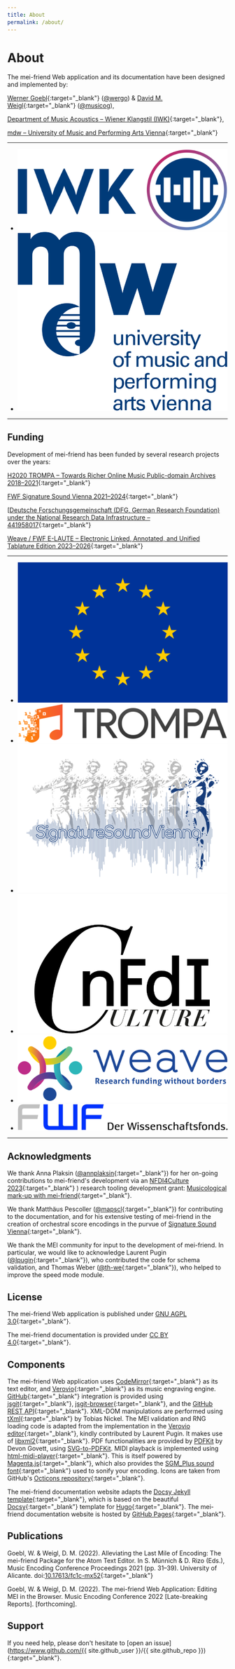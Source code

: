 ```yaml
---
title: About
permalink: /about/
---
```


# About

The mei-friend Web application and its documentation have been designed and implemented by:

[Werner Goebl](https://iwk.mdw.ac.at/goebl/){:target="_blank"} ([@wergo](https://github.com/wergo)) & 
[David M. Weigl](https://iwk.mdw.ac.at/david-weigl/){:target="_blank"} ([@musicog](https://github.com/musicog)), 

[Department of Music Acoustics &ndash; Wiener Klangstil (IWK)](https://iwk.mdw.ac.at/){:target="_blank"}, 

[mdw &ndash; University of Music and Performing Arts Vienna](https://www.mdw.ac.at/){:target="_blank"}

<hr/>
<div>
    <ul class="logos">
        <li class="logo">
            <a href="https://iwk.mdw.ac.at" target="_blank">
                <img src="../assets/img/IWK-logo.svg" alt="Department of Music Acoustics &ndash; Wiener Klangstil (IWK) logo"/>
            </a>
        </li>
        <li class="logo">
            <a href="https://www.mdw.ac.at" target="_blank">
                <img src="../assets/img/mdw-logo.svg" alt="mdw &ndash; University of Music and Performing Arts Vienna logo" />
            </a>
        </li>
    </ul>
</div>
<hr/>

## Funding

Development of mei-friend has been funded by several research projects over the years:

[H2020 TROMPA &ndash; Towards Richer Online Music Public-domain Archives 2018&ndash;2021](https://iwk.mdw.ac.at/h2020-trompa/){:target="_blank"}

[FWF Signature Sound Vienna 2021&ndash;2024](https://iwk.mdw.ac.at/signature-sound-vienna/){:target="_blank"}

[[Deutsche Forschungsgemeinschaft (DFG, German Research Foundation) under the National Research Data Infrastructure – 441958017](https://nfdi4culture.de/){:target="_blank"}

[Weave / FWF E-LAUTE &ndash; Electronic Linked, Annotated, and Unified Tablature Edition 2023&ndash;2026](https://iwk.mdw.ac.at/e-laute/){:target="_blank"}


<hr/>

<div>
    <ul class="logos">
        <li class="logo">
            <a href="http://ec.europa.eu/programmes/horizon2020/en">
                <img src="../assets/img/Flag_of_Europe.svg" alt="H2020 EU logo" />
            </a>
        </li>
        <li class="logo wide">
            <a href="https://trompamusic.eu" target="_blank">
                <img src="../assets/img/TROMPA-logo.png" alt="H2020 TROMPA &ndash; Towards Richer Online Music Public-domain Archives 2018&ndash;2021 logo" />
            </a>
        </li>
        <li class="logo wide tall">
            <a href="https://iwk.mdw.ac.at/signature-sound-vienna" target="_blank">
                <img src="../assets/img/signature-sound-light.png" alt="Signature Sound Vienna 2021&ndash;2024 logo" />
            </a>
        </li>
        <li class="logo">
            <a href="https://nfdi4culture.de" target="_blank">
                <img src="../assets/img/NFDI4C.svg" alt="NFDI4Culture 2023 logo" />
            </a>
        </li>
        <li class="logo">
            <a href="https://nfdi4culture.de" target="_blank">
                <img src="../assets/img/Weave.svg" alt="Weave Research logo" />
            </a>
        </li>
        <li class="logo wide">
            <a href="https://www.fwf.ac.at" target="_blank">
                <img src="../assets/img/fwf-logo.jpg" alt="Austrian Science Funds logo" />
            </a>
        </li>
    </ul>
</div>
<hr/>


## Acknowledgments

We thank Anna Plaksin ([@annplaksin](https://github.com/annplaksin){:target="_blank"}) for her on-going contributions to mei-friend's development via an [NFDI4Culture 2023](https://nfdi4culture.de/){:target="_blank"} ) research tooling development grant: [Musicological mark-up with mei-friend](https://nfdi4culture.de/news-events/news/2nd-forum-further-development-of-research-tools-data-services-report.html){:target="_blank"}.

We thank Matthäus Pescoller ([@mapscl](https://github.com/mapscl){:target="_blank"}) for contributing to the documentation, and for his extensive testing of mei-friend in the creation of orchestral score encodings in the purvue of [Signature Sound Vienna](https://github.com/signature-sound-vienna){:target="_blank"}.

We thank the MEI community for input to the development of mei-friend. 
In particular, we would like to acknowledge Laurent Pugin ([@lpugin](https://github.com/lpugin){:target="_blank"}), who contributed the code for schema validation, and 
Thomas Weber ([@th-we](https://github.com/th-we){:target="_blank"}), who helped to improve the speed mode module.

## License

The mei-friend Web application is published under [GNU AGPL 3.0](https://github.com/mei-friend/mei-friend/blob/main/LICENSE){:target="_blank"}. 

The mei-friend documentation is provided under [CC BY 4.0](http://creativecommons.org/licenses/by/4.0/){:target="_blank"}.


## Components

The mei-friend Web application uses [CodeMirror](https://codemirror.net){:target="_blank"} as its text editor, and [Verovio](https://www.verovio.org){:target="_blank"} as its music engraving engine. [GitHub](https://github.org){:target="_blank"} integration is provided using [jsgit](https://github.com/creationix/jsgit){:target="_blank"}, [jsgit-browser](https://github.com/LivelyKernel/js-git-browser){:target="_blank"}, and the [GitHub REST API](https://docs.github.com/en/rest){:target="_blank"}. XML-DOM manipulations are performed using [tXml](https://github.com/TobiasNickel/tXml){:target="_blank"} by Tobias Nickel. The MEI validation and RNG loading code is adapted from the implementation in the [Verovio editor](https://editor.verovio.org){:target="_blank"}, kindly contributed by Laurent Pugin. It makes use of [libxml2](https://gitlab.gnome.org/GNOME/libxml2/){:target="_blank"}. PDF functionalities are provided by [PDFKit](https://github.com/foliojs/pdfkit) by Devon Govett, using [SVG-to-PDFKit](https://github.com/alafr/SVG-to-PDFKit). MIDI playback is implemented using [html-midi-player](https://github.com/cifkao/html-midi-player){:target="_blank"}. This is itself powered by [Magenta.js](https://github.com/magenta/magenta-js/tree/master/music/){:target="_blank"}, which also provides the [SGM_Plus sound font](https://storage.googleapis.com/magentadata/js/soundfonts/sgm_plus/soundfont.json){:target="_blank"} used to sonify your encoding. Icons are taken from GitHub's [Octicons repository](https://github.com/primer/octicons){:target="_blank"}.


The mei-friend documentation website adapts the [Docsy Jekyll template](https://vsoch.github.io/docsy-jekyll/){:target="_blank"}, which is based
on the beautiful [Docsy](https://github.com/google/docsy){:target="_blank"} template for [Hugo](https://gohugo.io/){:target="_blank"}. The mei-friend documentation website is hosted by [GitHub Pages](https://pages.github.com){:target="_blank"}.

## Publications
<a name="GoeblWeigl-MEC2021"></a>Goebl, W. & Weigl, D. M. (2022). Alleviating the Last Mile of Encoding: The mei-friend Package for the Atom Text Editor.  In S. Münnich & D. Rizo (Eds.), Music Encoding Conference Proceedings 2021 (pp. 31&ndash;39). University of Alicante. doi:[10.17613/fc1c-mx52](https://doi.org/10.17613/fc1c-mx52){:target="_blank"}

<a name="GoeblWeigl-MEC2022">Goebl, W. & Weigl, D. M. (2022). The mei-friend Web Application: Editing MEI in the Browser. Music Encoding Conference 2022 [Late-breaking Reports]. [forthcoming].

## Support

If you need help, please don't hesitate to [open an issue](https://www.github.com/{{ site.github_user }}/{{ site.github_repo }}){:target="_blank"}.

